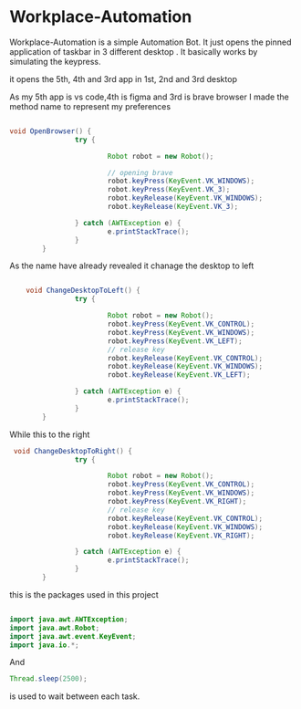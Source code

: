 # Workplace-Automation
Workplace-Automation is a simple Automation Bot.
It just opens the pinned application of taskbar in 3 different desktop .
It basically works by simulating the keypress.

it opens the 5th, 4th and 3rd app in 1st, 2nd and 3rd desktop

As my 5th app is vs code,4th is figma and 3rd is brave browser I  made the method name to represent my preferences
```java

void OpenBrowser() {
                try {

                        Robot robot = new Robot();

                        // opening brave
                        robot.keyPress(KeyEvent.VK_WINDOWS);
                        robot.keyPress(KeyEvent.VK_3);
                        robot.keyRelease(KeyEvent.VK_WINDOWS);
                        robot.keyRelease(KeyEvent.VK_3);

                } catch (AWTException e) {
                        e.printStackTrace();
                }
        }
```

As the name have already revealed it chanage the desktop to left   

```java

    void ChangeDesktopToLeft() {
                try {

                        Robot robot = new Robot();
                        robot.keyPress(KeyEvent.VK_CONTROL);
                        robot.keyPress(KeyEvent.VK_WINDOWS);
                        robot.keyPress(KeyEvent.VK_LEFT);
                        // release key
                        robot.keyRelease(KeyEvent.VK_CONTROL);
                        robot.keyRelease(KeyEvent.VK_WINDOWS);
                        robot.keyRelease(KeyEvent.VK_LEFT);

                } catch (AWTException e) {
                        e.printStackTrace();
                }
        }
```
While this to the right 
```java
 void ChangeDesktopToRight() {
                try {

                        Robot robot = new Robot();
                        robot.keyPress(KeyEvent.VK_CONTROL);
                        robot.keyPress(KeyEvent.VK_WINDOWS);
                        robot.keyPress(KeyEvent.VK_RIGHT);
                        // release key
                        robot.keyRelease(KeyEvent.VK_CONTROL);
                        robot.keyRelease(KeyEvent.VK_WINDOWS);
                        robot.keyRelease(KeyEvent.VK_RIGHT);

                } catch (AWTException e) {
                        e.printStackTrace();
                }
        }
```

this is the packages used in this project
```java

import java.awt.AWTException;
import java.awt.Robot;
import java.awt.event.KeyEvent;
import java.io.*;
```

And 
```java 
Thread.sleep(2500);
```
is used to wait between each task.
